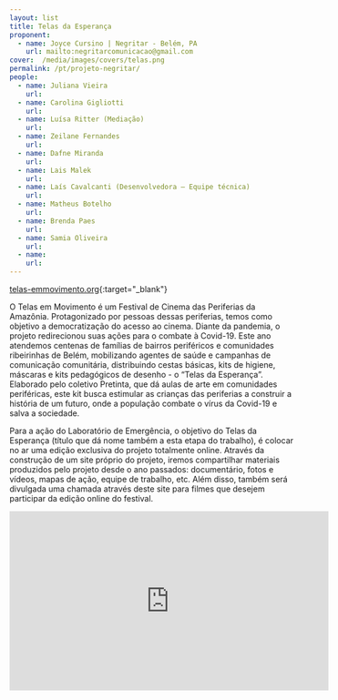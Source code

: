 ```yaml
---
layout: list
title: Telas da Esperança
proponent:
  - name: Joyce Cursino | Negritar - Belém, PA
    url: mailto:negritarcomunicacao@gmail.com 
cover:  /media/images/covers/telas.png
permalink: /pt/projeto-negritar/
people:
  - name: Juliana Vieira
    url: 
  - name: Carolina Gigliotti
    url: 
  - name: Luísa Ritter (Mediação)
    url: 
  - name: Zeilane Fernandes
    url: 
  - name: Dafne Miranda
    url: 
  - name: Lais Malek
    url: 
  - name: Laís Cavalcanti (Desenvolvedora – Equipe técnica)
    url: 
  - name: Matheus Botelho
    url: 
  - name: Brenda Paes
    url: 
  - name: Samia Oliveira
    url: 
  - name: 
    url: 
---
```


[telas-emmovimento.org](http://www.telas-emmovimento.org/){:target="_blank"}
  
O Telas em Movimento é um Festival de Cinema das Periferias da Amazônia. Protagonizado por pessoas dessas periferias, temos
como objetivo a democratização do acesso ao cinema. Diante da pandemia, o projeto redirecionou suas ações para o combate à
Covid-19. Este ano atendemos centenas de famílias de bairros periféricos e comunidades ribeirinhas de Belém, mobilizando
agentes de saúde e campanhas de comunicação comunitária, distribuindo cestas básicas, kits de higiene, máscaras e kits pedagógicos de desenho - o “Telas da Esperança”. Elaborado pelo coletivo Pretinta, que dá aulas de arte em comunidades periféricas, este kit busca estimular as crianças das periferias a construir a história de um futuro, onde a população combate o vírus da Covid-19 e salva a sociedade.
  
Para a ação do Laboratório de Emergência, o objetivo do Telas da Esperança (título que dá nome também a esta etapa do trabalho), é colocar no ar uma edição exclusiva do projeto totalmente online. Através da construção de um site próprio do projeto, iremos compartilhar materiais produzidos pelo projeto desde o ano passados: documentário, fotos e vídeos, mapas de ação, equipe de trabalho, etc. Além disso, também será divulgada uma chamada através deste site para filmes que desejem participar da edição online do festival.

<div class="video-wrapper video-wrapper-16x9">
<iframe width="560" height="315" src="https://www.youtube.com/embed/Z08nsuJ026s" frameborder="0" allow="accelerometer; autoplay; encrypted-media; gyroscope; picture-in-picture" allowfullscreen></iframe>
</div>